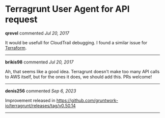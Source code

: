 # Terragrunt User Agent for API request

**qrevel** commented *Jul 20, 2017*

It would be usefull for CloudTrail debugging.
I found a similar issue for [Terraform](https://github.com/hashicorp/terraform/issues/5020).
<br />
***


**brikis98** commented *Jul 20, 2017*

Ah, that seems like a good idea. Terragrunt doesn't make too many API calls to AWS itself, but for the ones it does, we should add this. PRs welcome!
***

**denis256** commented *Sep 6, 2023*

Improvement released in https://github.com/gruntwork-io/terragrunt/releases/tag/v0.50.14
***

